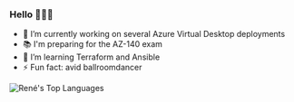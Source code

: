 ### Hello 🙋🏻‍♂️

- 🔭 I’m currently working on several Azure Virtual Desktop deployments
- 📚 I'm preparing for the AZ-140 exam
- 🌱 I’m learning Terraform and Ansible
- ⚡ Fun fact: avid ballroomdancer


![René's Top Languages](https://github-readme-stats.vercel.app/api/top-langs/?username=balenr&theme=tokyonight&show_icons=true&hide_border=false&layout=compact)
<!--
**balenr/balenr** is a ✨ _special_ ✨ repository because its `README.md` (this file) appears on your GitHub profile.

Here are some ideas to get you started:

- 🔭 I’m currently working on ...
- 🌱 I’m currently learning ...
- 👯 I’m looking to collaborate on ...
- 🤔 I’m looking for help with ...
- 💬 Ask me about ...
- 📫 How to reach me: ...
- 😄 Pronouns: ...
- ⚡ Fun fact: ...
-->
